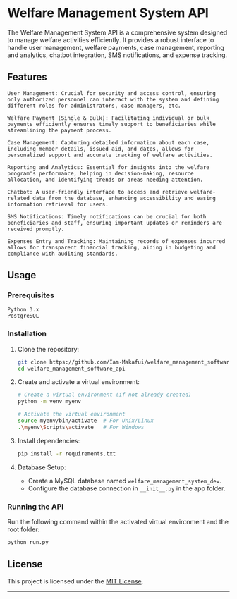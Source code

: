 # Welfare Management System API

The Welfare Management System API is a comprehensive system designed to manage welfare activities efficiently. It provides a robust interface to handle user management, welfare payments, case management, reporting and analytics, chatbot integration, SMS notifications, and expense tracking.

## Features

    User Management: Crucial for security and access control, ensuring only authorized personnel can interact with the system and defining different roles for administrators, case managers, etc.

    Welfare Payment (Single & Bulk): Facilitating individual or bulk payments efficiently ensures timely support to beneficiaries while streamlining the payment process.

    Case Management: Capturing detailed information about each case, including member details, issued aid, and dates, allows for personalized support and accurate tracking of welfare activities.

    Reporting and Analytics: Essential for insights into the welfare program's performance, helping in decision-making, resource allocation, and identifying trends or areas needing attention.

    Chatbot: A user-friendly interface to access and retrieve welfare-related data from the database, enhancing accessibility and easing information retrieval for users.

    SMS Notifications: Timely notifications can be crucial for both beneficiaries and staff, ensuring important updates or reminders are received promptly.

    Expenses Entry and Tracking: Maintaining records of expenses incurred allows for transparent financial tracking, aiding in budgeting and compliance with auditing standards.

## Usage

### Prerequisites

    Python 3.x
    PostgreSQL
    
### Installation

1. Clone the repository:
    ```bash
    git clone https://github.com/Iam-Makafui/welfare_management_software_api.git
    cd welfare_management_software_api
    ```

2. Create and activate a virtual environment:
    ```bash
    # Create a virtual environment (if not already created)
    python -m venv myenv

    # Activate the virtual environment
    source myenv/bin/activate  # For Unix/Linux
    .\myenv\Scripts\activate   # For Windows
    ```

3. Install dependencies:
    ```bash
    pip install -r requirements.txt
    ```

4. Database Setup:
    - Create a MySQL database named `welfare_management_system_dev`.
    - Configure the database connection in `__init__.py` in the app folder.

### Running the API

Run the following command within the activated virtual environment and the root folder:
```bash
python run.py
```

## License

This project is licensed under the [MIT License](LICENSE).

---

